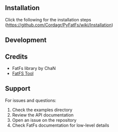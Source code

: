 ## Installation
Click the following for the installation steps (https://github.com/Cordagr/PyFatFs/wiki/Installation)

## Development


## Credits

- FatFs library by ChaN 
- [FatFS Tool](https://elm-chan.org/fsw/ff/)
## Support

For issues and questions:

1. Check the examples directory
2. Review the API documentation
3. Open an issue on the repository
4. Check FatFs documentation for low-level details
